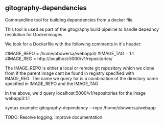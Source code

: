 gitography-dependencies
-----------------------

Commandline tool for building dependencies from a docker file

This tool is used as part of the gitography build pipeline to handle depedncy
resolution for Dockerimages


We look for a Dockerfile with the following comments in it's header:

#IMAGE_REPO = /home/obowersa/webapp3/
#IMAGE_TAG = 1.1
#IMAGE_REG = http://localhost:5000/v1/repositories/

The IMAGE_REPO is either a local or remote git repository which we clone from if
the parent image cant be found in registry specified with IMAGE_REG. The name we query
for is a combination of the directory name specified in IMAGE_REPO and the
IMAGE_TAG

In the above, we'd query localhost:5000/v1/repositories for the image
webapp3:1.1


syntax example:
gitography-dependency --repo /home/obowersa/webapp

TODO:
Resolve logging. 
Improve documentation

